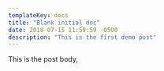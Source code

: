 ```yaml
---
templateKey: docs
title: "Blank initial doc"
date: 2018-07-15 11:59:59 -0500
description: "This is the first demo post"
---
```


This is the post body, 
